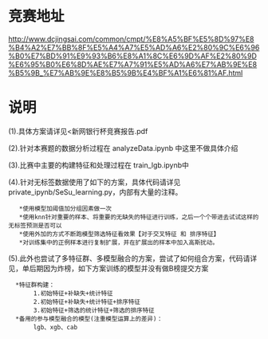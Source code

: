 # 竞赛地址
http://www.dcjingsai.com/common/cmpt/%E8%A5%BF%E5%8D%97%E8%B4%A2%E7%BB%8F%E5%A4%A7%E5%AD%A6%E2%80%9C%E6%96%B0%E7%BD%91%E9%93%B6%E8%A1%8C%E6%9D%AF%E2%80%9D%E6%95%B0%E6%8D%AE%E7%A7%91%E5%AD%A6%E7%AB%9E%E8%B5%9B_%E7%AB%9E%E8%B5%9B%E4%BF%A1%E6%81%AF.html
# 说明
   (1).具体方案请详见<新网银行杯竞赛报告.pdf
   
   (2).针对本赛题的数据分析过程在 analyzeData.ipynb 中这里不做具体介绍
   
   (3).比赛中主要的构建特征和处理过程在 train_lgb.ipynb中
   
   (4).针对无标签数据使用了如下的方案，具体代码请详见 private_ipynb/SeSu_learning.py，内部有大量的注释。
       
       *使用模型加阈值加分组因素做一次   
       *使用knn针对重要的样本、将重要的无缺失的特征进行训练，之后一个个带进去试试这样的无标签预测是否可以
       *使用外加的方式不断跑模型筛选特征看效果【对于交叉特征 和 排序特征】
       *对训练集中的正例样本进行复制扩展，并在扩展出的样本中加入高斯扰动。
       
   (5).此外也尝试了多特征群、多模型融合的方案，尝试了如何组合方案，代码请详见，单后期因为炸榜，如下方案训练的模型并没有做B榜提交方案
      
      *特征群构建：
           1.初始特征+补缺失+统计特征
           2.初始特征+补缺失+统计特征+排序特征
           3.初始特征+筛选的统计特征+筛选的排序特征
      *备用的参与模型融合的模型(注重模型运算上的差异)：
           lgb、xgb、cab
